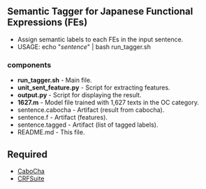 ## Semantic Tagger for Japanese Functional Expressions (FEs)

- Assign semantic labels to each FEs in the input sentence.
- USAGE: echo "*sentence*" | bash run_tagger.sh

### components
- **run_tagger.sh** - Main file.
- **unit_sent_feature.py** - Script for extracting features.
- **output.py** - Script for displaying the result.
- **1627.m** - Model file trained with 1,627 texts in the OC category.
- sentence.cabocha - Artifact (result from cabocha).
- sentence.f - Artifact (features).
- sentence.tagged - Artifact (list of tagged labels).
- README.md - This file.

## Required
- [CaboCha](http://taku910.github.io/cabocha/)
- [CRFSuite](http://www.chokkan.org/software/crfsuite/)

